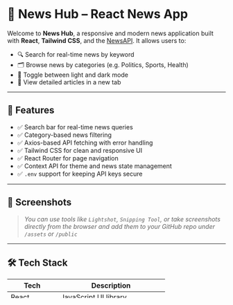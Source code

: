 # 📰 News Hub – React News App

Welcome to **News Hub**, a responsive and modern news application built with **React**, **Tailwind CSS**, and the [NewsAPI](https://newsapi.org/). It allows users to:

- 🔍 Search for real-time news by keyword
- 🗂️ Browse news by categories (e.g. Politics, Sports, Health)
- 🌙 Toggle between light and dark mode
- 📑 View detailed articles in a new tab

---

## 🚀 Features

- ✅ Search bar for real-time news queries
- ✅ Category-based news filtering
- ✅ Axios-based API fetching with error handling
- ✅ Tailwind CSS for clean and responsive UI
- ✅ React Router for page navigation
- ✅ Context API for theme and news state management
- ✅ `.env` support for keeping API keys secure

---

## 📸 Screenshots

<!-- Add your screenshots here -->
> _You can use tools like `Lightshot`, `Snipping Tool`, or take screenshots directly from the browser and add them to your GitHub repo under `/assets` or `/public`_

---

## 🛠️ Tech Stack

| Tech        | Description                          |
|-------------|--------------------------------------|
| React       | JavaScript UI library                |
| Tailwind CSS| Utility-first CSS framework          |
| Axios       | Promise-based HTTP client            |
| React Router| Declarative routing for React        |
| Context API | Global state management              |
| Vite        | Fast frontend tooling (optional)     |

---

## 🔐 Setup Instructions

### 1. Clone the Repository

```bash
git clone https://github.com/yourusername/news_app.git
cd news_app

npm install

Create a .env file in the root directory and add your API key:
VITE_NEWS_API_KEY=your_newsapi_key_here

npm run dev
```

## 🧩 Folder Structure

src/
├── components/        # Reusable components (Header, Footer, Card)
├── contexts/          # ThemeContext, NewsContext
├── pages/             # Page-level components (Home, Category)
├── App.jsx            # Root component
├── main.jsx           # Entry point
├── assets/            # Images & logos


## 🧪 Future Enhancements
🔖 Bookmark articles with local storage or Firebase
📱 Mobile-first responsiveness improvements
🌐 International news by country toggle
💬 Add toast notifications for errors
🗂️ Paginate news results
